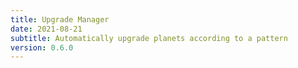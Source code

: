```yaml
---
title: Upgrade Manager
date: 2021-08-21
subtitle: Automatically upgrade planets according to a pattern
version: 0.6.0
---
```


